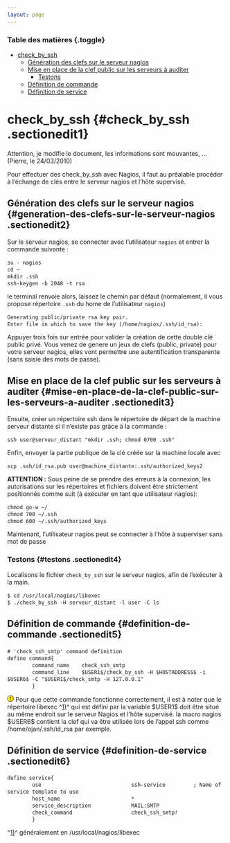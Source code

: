 ```yaml
---
layout: page
---
```


### Table des matières {.toggle}

-   [check\_by\_ssh](check_by_ssh.html#check_by_ssh)
    -   [Génération des clefs sur le serveur
        nagios](check_by_ssh.html#generation-des-clefs-sur-le-serveur-nagios)
    -   [Mise en place de la clef public sur les serveurs à
        auditer](check_by_ssh.html#mise-en-place-de-la-clef-public-sur-les-serveurs-a-auditer)
        -   [Testons](check_by_ssh.html#testons)
    -   [Définition de
        commande](check_by_ssh.html#definition-de-commande)
    -   [Définition de service](check_by_ssh.html#definition-de-service)

check\_by\_ssh {#check_by_ssh .sectionedit1}
==============

Attention, je modifie le document, les informations sont mouvantes, …
(Pierre, le 24/03/2010)

Pour effectuer des check\_by\_ssh avec Nagios, il faut au préalable
procéder à l’échange de clés entre le serveur nagios et l’hôte
supervisé.

Génération des clefs sur le serveur nagios {#generation-des-clefs-sur-le-serveur-nagios .sectionedit2}
------------------------------------------

Sur le serveur nagios, se connecter avec l’utilisateur `nagios` et
entrer la commande suivante :

~~~~ {.code}
su - nagios
cd ~
mkdir .ssh
ssh-keygen -b 2048 -t rsa
~~~~

le terminal renvoie alors, laissez le chemin par défaut (normalement, il
vous propose répertoire `.ssh` du home de l’utilisateur `nagios`)

~~~~ {.code}
Generating public/private rsa key pair.
Enter file in which to save the key (/home/nagios/.ssh/id_rsa):
~~~~

Appuyer trois fois sur entrée pour valider la création de cette double
clé public privé. Vous venez de genere un jeux de clefs (public,
private) pour votre serveur nagios, elles vont permettre une
autentification transparente (sans saisie des mots de passe).

Mise en place de la clef public sur les serveurs à auditer {#mise-en-place-de-la-clef-public-sur-les-serveurs-a-auditer .sectionedit3}
----------------------------------------------------------

Ensuite, créer un répertoire ssh dans le répertoire de départ de la
machine serveur distante si il n’existe pas gràce à la commande :

~~~~ {.code}
ssh user@serveur_distant "mkdir .ssh; chmod 0700 .ssh"
~~~~

Enfin, envoyer la partie publique de la clé créée sur la machine locale
avec

~~~~ {.code}
scp .ssh/id_rsa.pub user@machine_distante:.ssh/authorized_keys2
~~~~

**ATTENTION :** Sous peine de se prendre des erreurs à la connexion, les
autorisations sur les répertoires et fichiers doivent être strictement
positionnés comme suit (à exécuter en tant que utilisateur nagios):

~~~~ {.code}
chmod go-w ~/
chmod 700 ~/.ssh
chmod 600 ~/.ssh/authorized_keys
~~~~

Maintenant, l’utilisateur nagios peut se connecter à l’hôte à superviser
sans mot de passe

### Testons {#testons .sectionedit4}

Localisons le fichier `check_by_ssh` sur le serveur nagios, afin de
l’exécuter à la main.

~~~~ {.code}
$ cd /usr/local/nagios/libexec
$ ./check_by_ssh -H serveur_distant -l user -C ls
~~~~

Définition de commande {#definition-de-commande .sectionedit5}
----------------------

~~~~ {.code}
# 'check_ssh_smtp' command definition
define command{
        command_name    check_ssh_smtp
        command_line    $USER1$/check_by_ssh -H $HOSTADDRESS$ -i $USER6$ -C "$USER1$/check_smtp -H 127.0.0.1"
        }
~~~~

![:!:](../../../../lib/images/smileys/icon_exclaim.gif) Pour que cette
commande fonctionne correctement, il est à noter que le répertoire
libexec ^[1)](check_by_ssh.html#fn__1)^ qui est défini par la variable
\$USER1\$ doit être situé au même endroit sur le serveur Nagios et
l’hôte supervisé. la macro nagios \$USER6\$ contient la clef qui va être
utilisée lors de l’appel ssh comme /home/ojan/.ssh/id\_rsa par exemple.

Définition de service {#definition-de-service .sectionedit6}
---------------------

~~~~ {.code}
define service{
        use                             ssh-service         ; Name of service template to use
        host_name                       *
        service_description             MAIL:SMTP
        check_command                   check_ssh_smtp!
        }
~~~~

^[1)](check_by_ssh.html#fnt__1)^ généralement en
/usr/local/nagios/libexec
